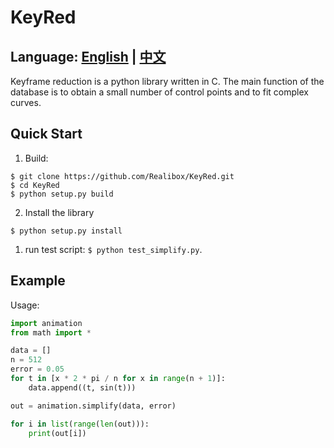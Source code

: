 # KeyRed

Language: [English](README.md) | [中文](README_ZH.md)
-------

Keyframe reduction is a python library written in C. The main function of the database is to obtain a small number of control points and to fit complex curves.

## Quick Start

1. Build:
```shell script
$ git clone https://github.com/Realibox/KeyRed.git
$ cd KeyRed
$ python setup.py build
```

2. Install the library
```shell script
$ python setup.py install
```

1. run test script: `$ python test_simplify.py`.

## Example

Usage:

```python
import animation
from math import *

data = []
n = 512
error = 0.05
for t in [x * 2 * pi / n for x in range(n + 1)]:
    data.append((t, sin(t)))

out = animation.simplify(data, error)

for i in list(range(len(out))):
    print(out[i])
```